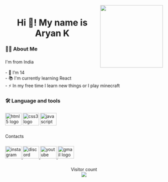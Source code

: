 <img align="right" height="200" src="https://cdn.dribbble.com/users/1019864/screenshots/3079099/codeloop.gif"  />

###

<div align="center">
</div>

###

<h1 align="center">Hi 👋! My name is Aryan K</h1>

###

<h3 align="left">👩‍💻  About Me</h3>

###

<p align="left">I'm from India<br><br>- 🔭 I’m 14<br>- 📚 I'm currently learning React<br>- ⚡ In my free time I learn new things or I play minecraft</p>

###

<h3 align="left">🛠 Language and tools</h3>

###

<div align="left">
  <img src="https://cdn.jsdelivr.net/gh/devicons/devicon/icons/html5/html5-original.svg" height="40" width="52" alt="html5 logo"  />
  <img src="https://cdn.jsdelivr.net/gh/devicons/devicon/icons/css3/css3-original.svg" height="40" width="52" alt="css3 logo"  />
  <img src="https://cdn.jsdelivr.net/gh/devicons/devicon/icons/javascript/javascript-original.svg" height="40" width="52" alt="javascript logo"  />
</div>

###

<p align="left">Contacts</p>

###

<div align="left">
  <a href="https://www.instagram.com/ary4nk/" target="_blank">
    <img src="https://raw.githubusercontent.com/maurodesouza/profile-readme-generator/master/src/assets/icons/social/instagram/default.svg" width="52" height="40" alt="instagram logo"  />
  </a>
  <a href="ary4nk#6040" target="_blank">
    <img src="https://raw.githubusercontent.com/maurodesouza/profile-readme-generator/master/src/assets/icons/social/discord/default.svg" width="52" height="40" alt="discord logo"  />
  </a>
  <a href="https://www.youtube.com/channel/UCf8OUBvHNG8FK_isxOVTeoQ" target="_blank">
    <img src="https://raw.githubusercontent.com/maurodesouza/profile-readme-generator/master/src/assets/icons/social/youtube/default.svg" width="52" height="40" alt="youtube logo"  />
  </a>
  <a href="mailto:aryan08012021@gmail.com" target="_blank">
    <img src="https://raw.githubusercontent.com/maurodesouza/profile-readme-generator/master/src/assets/icons/social/gmail/default.svg" width="52" height="40" alt="gmail logo"  />
  </a>
</div>

###

<p align="center"> 
  Visitor count<br>
  <img src="https://profile-counter.glitch.me/aryank10/count.svg" />
</p>


###


